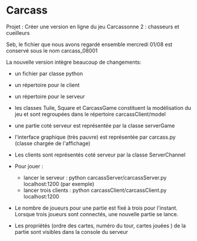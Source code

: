 # Carcass
Projet : Créer une version en ligne du jeu Carcassonne 2 : chasseurs et cueilleurs

Seb, le fichier que nous avons regardé ensemble mercredi 01/08 est conservé sous le nom carcass_08001

La nouvelle version intègre beaucoup de changements:

- un fichier par classe python
- un répertoire pour le client
- un répertoire pour le serveur
- les classes Tuile, Square et CarcassGame constituent la modélisation du jeu et sont regroupées dans le répertoire carcassClient/model
- une partie coté serveur est représentée par la classe serverGame
- l'interface graphique (très pauvre) est représentée par carcass.py (classe chargée de l'affichage)
- Les clients sont représentés coté serveur par la classe ServerChannel 
  
- Pour jouer :
  - lancer le serveur : python carcassServer/carcassServer.py localhost:1200 (par exemple)
  - lancer trois clients : python carcassClient/carcassClient.py localhost:1200 
  
- Le nombre de joueurs pour une partie est fixé à trois pour l'instant. Lorsque trois joueurs sont connectés, une nouvelle partie se lance.

- Les propriétés (ordre des cartes, numéro du tour, cartes jouées ) de la partie sont visibles dans la console du serveur
  
   
